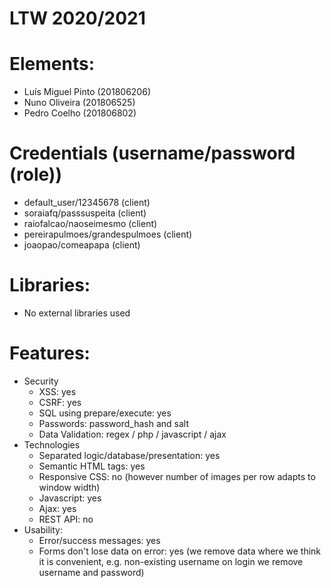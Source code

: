 # LTW 2020/2021

# Elements:
 - Luís Miguel Pinto (201806206) 
 - Nuno Oliveira (201806525)
 - Pedro Coelho (201806802)

# Credentials (username/password (role))
 - default_user/12345678 (client)
 - soraiafq/passsuspeita (client)
 - raiofalcao/naoseimesmo (client)
 - pereirapulmoes/grandespulmoes (client)
 - joaopao/comeapapa (client)

# Libraries:
 - No external libraries used

# Features:
 - Security
     - XSS: yes
     - CSRF: yes
     - SQL using prepare/execute: yes
     - Passwords: password_hash and salt
     - Data Validation: regex / php / javascript / ajax
 - Technologies
     - Separated logic/database/presentation: yes
     - Semantic HTML tags: yes
     - Responsive CSS: no (however number of images per row adapts to window width)
     - Javascript: yes
     - Ajax: yes
     - REST API: no
  - Usability:
     - Error/success messages: yes
     - Forms don't lose data on error: yes (we remove data where we think it is convenient, e.g. non-existing username on login we remove username and password)

  
